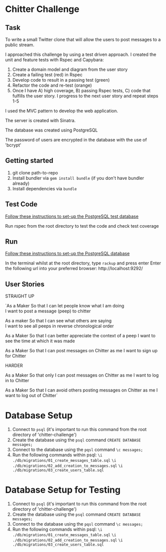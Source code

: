 Chitter Challenge
=================

Task
-------

To write a small Twitter clone that will allow the users to post messages to a public stream.

I approached this challenge by using a test driven approach. I created the unit and feature tests with Rspec and Capybara:

1) Create a domain model and diagram from the user story
2) Create a failing test (red) in Rspec
3) Develop code to result in a passing test (green)
4) Refactor the code and re-test (orange)
5) Once I have A) high coverage, B) passing Rspec tests, C) code that fulfills the user story. I progress to the next user story and repeat steps 1-5

I used the MVC pattern to develop the web application. 

The server is created with Sinatra.

The database was created using PostgreSQL

The password of users are encrypted in the database with the use of 'bcrypt'

## Getting started

1) git clone path-to-repo
2) Install bundler via `gem install bundle` (if you don't have bundler already)
3) Install dependencies via `bundle`

## Test Code

[Follow these instructions to set-up the PostgreSQL test database](#Database-Setup-for-Testing)

Run rspec from the root directory to test the code and check test coverage

## Run

[Follow these instructions to set-up the PostgreSQL database](#Database-Setup)

In the terminal whilst at the root directory, type `rackup` and press enter
Enter the following url into your preferred browser: http://localhost:9292/

## User Stories

STRAIGHT UP

`As a Maker
So that I can let people know what I am doing  
I want to post a message (peep) to chitter

As a maker
So that I can see what others are saying  
I want to see all peeps in reverse chronological order

As a Maker
So that I can better appreciate the context of a peep
I want to see the time at which it was made

As a Maker
So that I can post messages on Chitter as me
I want to sign up for Chitter

HARDER

As a Maker
So that only I can post messages on Chitter as me
I want to log in to Chitter

As a Maker
So that I can avoid others posting messages on Chitter as me
I want to log out of Chitter`

# Database Setup

1. Connect to `psql` (it's important to run this command from the root directory of 'chitter-challenge')
2. Create the database using the `psql` command `CREATE DATABASE messages;`
3. Connect to the database using the `pqsl` command `\c messages;`
4. Run the following commands within psql:
   `\i ./db/migrations/01_create_messages_table.sql`
   `\i ./db/migrations/02_add_creation_to_messages.sql`
   `\i ./db/migrations/03_create_users_table.sql`

# Database Setup for Testing

1. Connect to `psql` (it's important to run this command from the root directory of 'chitter-challenge')
2. Create the database using the `psql` command `CREATE DATABASE messages;`
3. Connect to the database using the `pqsl` command `\c messages;`
4. Run the following commands within psql:
   `\i ./db/migrations/01_create_messages_table.sql`
   `\i ./db/migrations/02_add_creation_to_messages.sql`
   `\i ./db/migrations/03_create_users_table.sql`